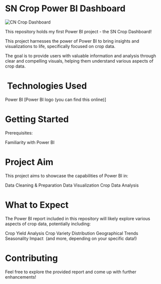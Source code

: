 #  SN Crop Power BI Dashboard 
![CN Crop Dashboard](https://github.com/Prakhyat-Srivastava/SN-Crop-Dashboard-PowerBI-Project/assets/72151469/792e1fdd-86e4-4abe-9496-1b17dbc2cfa4)

This repository holds my first Power BI project - the SN Crop Dashboard!

This project harnesses the power of Power BI to bring insights and visualizations to life, specifically focused on crop data.

The goal is to provide users with valuable information and analysis through clear and compelling visuals, helping them understand various aspects of crop data.

# ️  Technologies Used

Power BI [Power BI logo (you can find this online)]
#  Getting Started

Prerequisites:

Familiarity with Power BI
#   Project Aim

This project aims to showcase the capabilities of Power BI in:

Data Cleaning & Preparation
Data Visualization
Crop Data Analysis
#   What to Expect

The Power BI report included in this repository will likely explore various aspects of crop data, potentially including:

Crop Yield Analysis
Crop Variety Distribution
Geographical Trends ️
Seasonality Impact ️
(and more, depending on your specific data!)
#   Contributing

Feel free to explore the provided report and come up with further enhancements!
